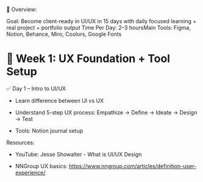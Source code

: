 📅 Overview:

Goal: Become client-ready in UI/UX in 15 days with daily focused learning + real project + portfolio output
Time Per Day: 2–3 hoursMain Tools: Figma, Notion, Behance, Miro, Coolors, Google Fonts

# 🧭 Week 1: UX Foundation + Tool Setup

✅ Day 1 – Intro to UI/UX

- Learn difference between UI vs UX

- Understand 5-step UX process: Empathize → Define → Ideate → Design → Test

- Tools: Notion journal setup

Resources:

- YouTube: Jesse Showalter - What is UI/UX Design

- NNGroup UX basics: https://www.nngroup.com/articles/definition-user-experience/
